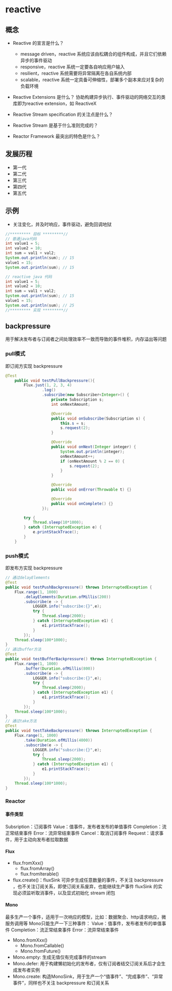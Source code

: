 # reactive

## 概念
- Reactive 的宣言是什么？
  - message driven，reactive 系统应该由松耦合的组件构成，并且它们依赖异步的事件驱动
  - responsive，reactive 系统一定要各自响应用户输入
  - resilient，reactive 系统需要将异常隔离在各自系统内部
  - scalable，reactive 系统一定具备可伸缩性，部署多个副本来应对复杂的负载环境

- Reactive Extensions 是什么？
协助构建异步执行、事件驱动的网络交互的类库即为reactive extension，如 ReactiveX

- Reactive Stream specification 的关注点是什么？
- Reactive Stream 是基于什么准则完成的？
- Reactor Framework 最突出的特色是什么？

## 发展历程

- 第一代
- 第二代
- 第三代
- 第四代
- 第五代

## 示例

- 关注变化，并及时响应，事件驱动，避免回调地狱
```java
//********* 目标 *********//
// 普通java代码
int value1 = 5;
int value2 = 10;
int sum = val1 + val2;
System.out.println(sum); // 15
value1 = 15;
System.out.println(sum); // 15

// reactive java 代码
int value1 = 5;
int value2 = 10;
int sum = val1 + val2;
System.out.println(sum); // 15
value1 = 15;
System.out.println(sum); // 25
//********* 实现 *********//

```

## backpressure
用于解决发布者与订阅者之间处理效率不一致而导致的事件堆积，内存溢出等问题

### pull模式
即订阅方实现 backpressure

```java
@Test
    public void testPullBackpressure(){
        Flux.just(1, 2, 3, 4)
                .log()
                .subscribe(new Subscriber<Integer>() {
                    private Subscription s;
                    int onNextAmount;

                    @Override
                    public void onSubscribe(Subscription s) {
                        this.s = s;
                        s.request(2);
                    }

                    @Override
                    public void onNext(Integer integer) {
                        System.out.println(integer);
                        onNextAmount++;
                        if (onNextAmount % 2 == 0) {
                            s.request(2);
                        }
                    }

                    @Override
                    public void onError(Throwable t) {}

                    @Override
                    public void onComplete() {}
                });

        try {
            Thread.sleep(10*1000);
        } catch (InterruptedException e) {
            e.printStackTrace();
        }
    }
```
### push模式
即发布方实现 backpressure

```java
// 通过delayElements
@Test
public void testPushBackpressure() throws InterruptedException {
    Flux.range(1, 1000)
        .delayElements(Duration.ofMillis(200))
        .subscribe(e -> {
            LOGGER.info("subscribe:{}",e);
            try {
                Thread.sleep(2000);
            } catch (InterruptedException e1) {
                e1.printStackTrace();
            }
        });
    Thread.sleep(100*1000);
}
// 通过buffer方法
@Test
public void testBufferBackpressure() throws InterruptedException {
    Flux.range(1, 1000)
        .buffer(Duration.ofMillis(800))
        .subscribe(e -> {
            LOGGER.info("subscribe:{}",e);
            try {
                Thread.sleep(2000);
            } catch (InterruptedException e1) {
                e1.printStackTrace();
            }
        });
    Thread.sleep(100*1000);
}
// 通过take方法
@Test
public void testTakeBackpressure() throws InterruptedException {
    Flux.range(1, 1000)
        .take(Duration.ofMillis(4000))
        .subscribe(e -> {
            LOGGER.info("subscribe:{}",e);
            try {
                Thread.sleep(2000);
            } catch (InterruptedException e1) {
                e1.printStackTrace();
            }
        });
    Thread.sleep(100*1000);
}
```
### Reactor

#### 事件类型
Subsription：订阅事件
Value：值事件，发布者发布的单值事件
Completion：流正常结束事件
Error：流异常结束事件
Cancel：取消订阅事件
Request：请求事件，用于主动向发布者拉取数据


#### Flux

- flux.fromXxx()
  - flux.fromArray()
  - flux.fromIterable()
- flux.create()：fluxSink 可异步生成任意数量的事件，不关注 backpressure ，也不关注订阅关系，即使订阅关系废弃，也能继续生产事件
fluxSink 的实现必须监听取消事件，以及显式初始化 stream 闭包

#### Mono
最多生产一个事件，适用于一次响应的模型，比如：数据聚合、http请求响应，微服务调用等
Mono只能生产一下三种事件：
Value：值事件，发布者发布的单值事件
Completion：流正常结束事件
Error：流异常结束事件

- Mono.fromXxx()
  - Mono.fromCallable()
  - Mono.fromFuture()
- Mono.empty: 生成无值仅有完成事件的stream
- Mono.defer: 用于构建懒初始化的发布者，仅有订阅者结交订阅关系后才会生成发布者实例
- Mono.create: 构造MonoSink，用于生产一个“值事件”、“完成事件”、“异常事件”，同样也不关注 backpressure 和订阅关系


